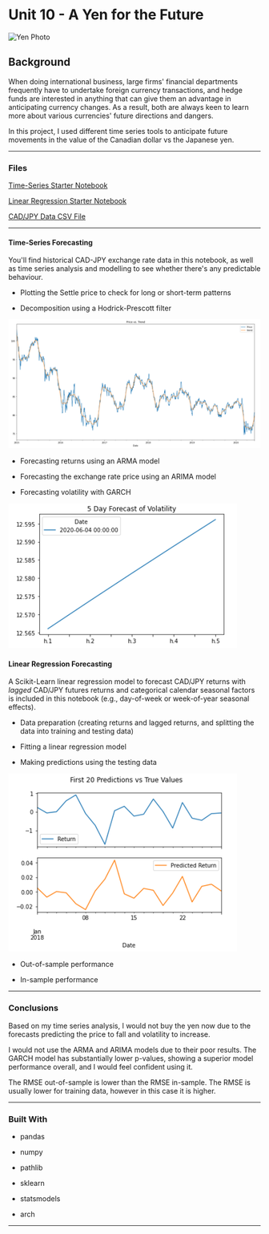 # Unit 10 - A Yen for the Future

![Yen Photo](Images/unit-10-readme-photo.png)

## Background

When doing international business, large firms' financial departments frequently have to undertake foreign currency transactions, and hedge funds are interested in anything that can give them an advantage in anticipating currency changes. As a result, both are always keen to learn more about various currencies' future directions and dangers.

In this project, I used different time series tools to anticipate future movements in the value of the Canadian dollar vs the Japanese yen.

- - -

### Files

[Time-Series Starter Notebook](My_Code/time_series_analysis.ipynb)

[Linear Regression Starter Notebook](My_Code/regression_analysis.ipynb)

[CAD/JPY Data CSV File](My_Code/cad_jpy.csv)

- - -

#### Time-Series Forecasting

You'll find historical CAD-JPY exchange rate data in this notebook, as well as time series analysis and modelling to see whether there's any predictable behaviour.

* Plotting the Settle price to check for long or short-term patterns
   
* Decomposition using a Hodrick-Prescott filter

![PvT image](Images/PvT.PNG)
    
* Forecasting returns using an ARMA model
    
* Forecasting the exchange rate price using an ARIMA model
    
* Forecasting volatility with GARCH
   
![Vol image](Images/Vol.PNG)

#### Linear Regression Forecasting

A Scikit-Learn linear regression model to forecast CAD/JPY returns with *lagged* CAD/JPY futures returns and categorical calendar seasonal factors is included in this notebook (e.g., day-of-week or week-of-year seasonal effects).

* Data preparation (creating returns and lagged returns, and splitting the data into training and testing data)

* Fitting a linear regression model

* Making predictions using the testing data

![Predictions image](Images/20vTrue.PNG)

* Out-of-sample performance

* In-sample performance

- - -

### Conclusions


Based on my time series analysis, I would not buy the yen now due to the forecasts predicting the price to fall and volatility to increase.

I would not use the ARMA and ARIMA models due to their poor results. The GARCH model has substantially lower p-values, showing a superior model performance overall, and I would feel confident using it.

The RMSE out-of-sample is lower than the RMSE in-sample. The RMSE is usually lower for training data, however in this case it is higher.

- - -

### Built With

* pandas

* numpy

* pathlib

* sklearn

* statsmodels

* arch

- - -
